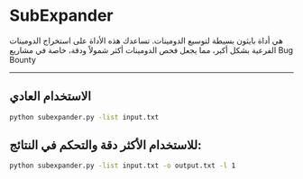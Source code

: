 # SubExpander

 هي أداة بايثون بسيطة لتوسيع الدومينات. تساعدك هذه الأداة على استخراج الدومينات الفرعية بشكل أكبر، مما يجعل فحص الدومينات أكثر شمولاً ودقة، خاصة في مشاريع Bug Bounty

---
## الاستخدام العادي
```bash
python subexpander.py -list input.txt
```
## للاستخدام الأكثر دقة والتحكم في النتائج:

```bash
python subexpander.py -list input.txt -o output.txt -l 1
```
